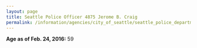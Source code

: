 ```yaml
---
layout: page
title: Seattle Police Officer 4875 Jerome B. Craig
permalink: /information/agencies/city_of_seattle/seattle_police_department/copbook/4875/
---
```


**Age as of Feb. 24, 2016:** 59
